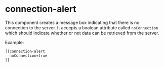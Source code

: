 # connection-alert

This component creates a message box indicating that there is no connection to the server. It accepts a boolean attribute called `noConnection` which should indicate whether or not data can be retrieved from the server.

Example:
```
{{connection-alert
  noConnection=true
}}
```
